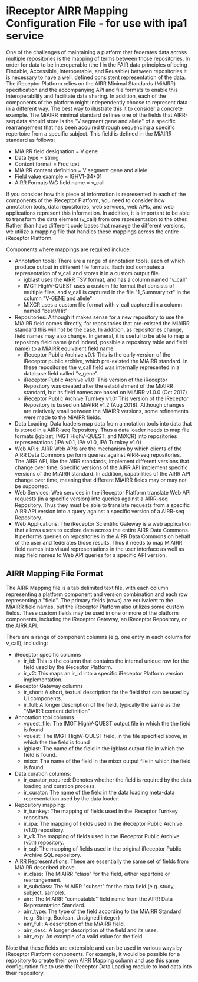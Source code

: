 # iReceptor AIRR Mapping Configuration File  - for use with ipa1 service

One of the challenges of maintaining a platform that federates data across multiple repositories
is the mapping of terms between those repositories. In order for data to be interoperable (the I 
in the FAIR data principles of being Findable, Accessible, Interoperable, and Reusable) between repositories it
is necessary to have a well, defined consistent representation of the data. The iReceptor Platform
relies on the AIRR
Minimal Standards (MiAIRR) specification and the accompanying API and file formats to enable this
interoperability and facilitate data sharing. In addition, each of the components of the platform
might independently choose to represent data in a different way. The best way to illustrate this it to
consider a concrete example. The MiAIRR minimal standard defines one of the fields that AIRR-seq data
should store is the "V segment gene and allele" of a specific rearrangement that has been acquired through
sequencing a specific repertoire from a specific subject. This field is defined in the MiAIRR standard as
follows:

- MiAIRR field designation = V gene
- Data type	= string
- Content format = Free text
- MiAIRR content definition = V segment gene and allele
- Field value example = IGHV1-34\*01
- AIRR Formats WG field name = v_call

If you consider how this piece of information is represented in each of the components of the iReceptor 
Platform, you need to consider how annotation tools, data repositories, web services, web APIs, and
web applications represent this information. In addition, it is important to be able to transform the data
element (v_call) from one representation to the other. Rather than have different code bases that manage the
different versions, we utilize a mapping file that handles these mappings across the entire iReceptor Platform.

Components where mappings are required include:

- Annotation tools: There are a range of annotation tools, each of which produce output in different file formats. Each tool computes a representation of v_call and stores it in a custom output file.
	- igblast uses the AIRR TSV format, and has a column named "v_call"
	- IMGT HighV-QUEST uses a custom file format that consists of multiple files, and v_call is captured in the file "1_Summary.txt" in the column "V-GENE and allele" 
	- MiXCR uses a custom file format with v_call captured in a column named "bestVHit"
- Repositories: Although it makes sense for a new repository to use the MiAIRR field names directly, for repositories that pre-existed the MiAIRR standard this will not be the case. In addition, as repositories change, field names may also change. In general, it is useful to be able to map a repository field name (and indeed, possible a repository table and field name) to a MiAIRR equivalent field name.
	- iReceptor Public Archive v0.1: This is the early version of the iReceptor public archive, which pre-existed the MiAIRR standard. In these repositories the v_call field was internally represented in a database field called "v_gene".
	- iReceptor Public Archive v1.0: This version of the iReceptor Repository was created after the establishment of the MiAIRR standard, but its field names are based on MiAIRR v1.0.0 (Oct 2017)
	- iReceptor Public Archive Turnkey v1.0: This version of the iReceptor Repository is based on MiAIRR v1.2 (Aug 2018). Although changes are relatively small between the MiAIRR versions, some refinements were made to the MiAIRR fields.
- Data Loading: Data loaders map data from annotation tools into data that is stored in a AIRR-seq Repository. Thus a data loader needs to map file formats (igblast, IMGT HighV-QUEST, and MiXCR) into repositories representations (IPA v0.1, IPA v1.0, IPA Turnkey v1.0)
- Web APIs: AIRR Web APIs are the mechanism by which clients of the AIRR Data Commons perform queries against AIRR-seq repositories. The AIRR API, like the AIRR standards, implement different versions that change over time. Specific versions of the AIRR API implement specific versions of the MiAIRR standard. In addition, capabilities of the AIRR API change over time, meaning that different MiAIRR fields may or may not be supported. 
- Web Services: Web services in the iReceptor Platform translate Web API requests (in a specific version) into queries against a AIRR-seq Repository. Thus they must be able to translate requests from a specific AIRR API version into a query against a specific version of a AIRR-seq Repository.
- Web Applications: The iReceptor Scientific Gateway is a web application that allows users to explore data across the entire AIRR Data Commons. It performs queries on repositories in the AIRR Data Commons on behalf of the user and federates those results. Thus it needs to map MiAIRR field names into visual representations in the user interface as well as map field names to Web API queries for a specific API version.


## AIRR Mapping File Format

The AIRR Mapping file is a tab delimited text file, with each column representing a platform component and version combination and each row representing a "field". The primary fields (rows) are equivalent to the MiAIRR field names, but the iReceptor Platform also utilizes some custom fields. These custom fields may be used in one or more of the platform components, including the iReceptor Gateway, an iReceptor Repository, or the AIRR API. 

There are a range of component columns (e.g. one entry in each column for v_call), including:

- iReceptor specific columns
	- ir_id: This is the column that contains the internal unique row for the field used by the iReceptor Platform.
	- ir_v2: This maps an ir_id into a specific iReceptor Platform version implementation.
- iReceptor Gateway columns
	- ir_short: A short, textual description for the field that can be used by UI components.
	- ir_full: A longer description of the field, typically the same as the "MiAIRR content definition"
- Annotation tool columns
	- vquest_file: The IMGT HighV-QUEST output file in which the the field is found
	- vquest: The IMGT HighV-QUEST field, in the file specified above, in which the the field is found
	- igblast: The name of the field in the igblast output file in which the field is found.
	- mixcr: The name of the field in the mixcr output file in which the field is found.
- Data curation columns:
	- ir_curator_required: Denotes whether the field is required by the data loading and curation process.
	- ir_curator: The name of the field in the data loading meta-data representation used by the data loader.
- Repository mapping:
	- ir_turnkey: The mapping of fields used in the iReceptor Turnkey repository.
	- ir_ipa: The mapping of fields used in the iReceptor Public Archive (v1.0) repository.
	- ir_v1: The mapping of fields used in the iReceptor Public Archive (v0.1) repository.
	- ir_sql: The mapping of fields used in the original iReceptor Public Archive SQL repository.
- AIRR Representations: These are essentially the same set of fields from MiAIRR described above.
	- ir_class: The MiAIRR "class" for the field, either repertoire or rearrangement.
	- ir_subclass: The MiAIRR "subset" for the data field (e.g. study, subject, sample).
	- airr: The MiAIRR "computable" field name from the AIRR Data Representation Standard.
	- airr_type: The type of the field according to the MiAIRR Standard (e.g. String, Boolean, Unsigned integer)
	- airr_full: A description of the MiAIRR field.
	- airr_desc: A longer description of the field and its uses.
	- airr_exp: An example of a valid value for the field.

Note that these fields are extensible and can be used in various ways by iReceptor Platform components. For example, it would be possible for a repository to create their own AIRR Mapping column and use this same configuration file to use the iReceptor Data Loading module to load data into their repository.
